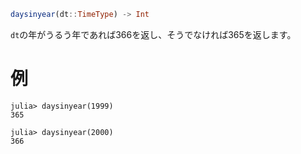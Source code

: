 ```julia
daysinyear(dt::TimeType) -> Int
```

`dt`の年がうるう年であれば366を返し、そうでなければ365を返します。

# 例

```jldoctest
julia> daysinyear(1999)
365

julia> daysinyear(2000)
366
```
